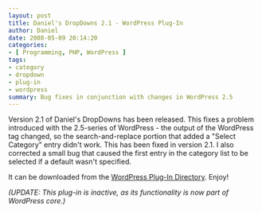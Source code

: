 ```yaml
---
layout: post
title: Daniel's DropDowns 2.1 - WordPress Plug-In
author: Daniel
date: 2008-05-09 20:14:20
categories:
- [ Programming, PHP, WordPress ]
tags:
- category
- dropdown
- plug-in
- wordpress
summary: Bug fixes in conjunction with changes in WordPress 2.5
---
```


Version 2.1 of Daniel's DropDowns has been released. This fixes a problem introduced with the 2.5-series of WordPress - the output of the WordPress tag changed, so the search-and-replace portion that added a "Select Category" entry didn't work. This has been fixed in version 2.1. I also corrected a small bug that caused the first entry in the category list to be selected if a default wasn't specified.

It can be downloaded from the [WordPress Plug-In Directory][pi]. Enjoy!

_(UPDATE: This plug-in is inactive, as its functionality is now part of WordPress core.)_


[pi]:        //wordpress.org/extend/plugins/daniels-dropdowns/ "Download Daniel's DropDowns 2.1"
